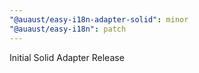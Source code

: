 ```yaml
---
"@auaust/easy-i18n-adapter-solid": minor
"@auaust/easy-i18n": patch
---
```


Initial Solid Adapter Release
